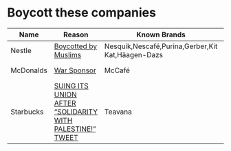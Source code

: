 # Boycott these companies

| Name | Reason | Known Brands | Alternatives
|-----------------|-----------------|-----------------|-----------------|
| Nestle| [Boycotted by Muslims](https://theislamicinformation.com/news/list-of-brands-supporting-israel/) | Nesquik,Nescafé,Purina,Gerber,Kit Kat,Häagen-Dazs | Shop at [Aldi](https://www.aldi.com/)|
| McDonalds | [War Sponsor](https://www.businessinsider.com/mcdonalds-donating-thousands-meals-idf-israeli-citizens-hamas-attacks-2023) | McCafé  | [Five Guys](https://www.fiveguys.com/),[Wendies](https://www.wendys.com/) |
| Starbucks | [SUING ITS UNION AFTER “SOLIDARITY WITH PALESTINE!” TWEET](https://theintercept.com/2023/10/17/starbucks-suing-union-israel-palestine/) | Teavana | [Wawa](https://www.wawa.com/) |
